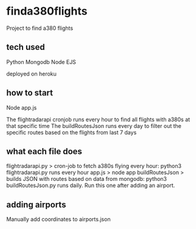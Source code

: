 # finda380flights

Project to find a380 flights

## tech used

Python
Mongodb
Node
EJS

deployed on heroku

## how to start

Node app.js

The flightradarapi cronjob runs every hour to find all flights with a380s at that specific time
The buildRoutesJson runs every day to filter out the specific routes based on the flights from last 7 days

## what each file does

flightradarapi.py > cron-job to fetch a380s flying every hour: python3 flightradarapi.py runs every hour
app.js > node app
buildRoutesJson > builds JSON with routes based on data from mongodb: python3 buildRoutesJson.py runs daily. Run this one after adding an airport.

## adding airports

Manually add coordinates to airports.json
